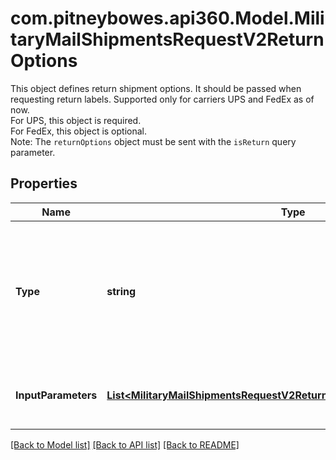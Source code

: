 # com.pitneybowes.api360.Model.MilitaryMailShipmentsRequestV2ReturnOptions
This object defines return shipment options. It should be passed when requesting return labels. Supported only for carriers UPS and FedEx as of now.</br> For UPS, this object is required. </br> For FedEx, this object is optional. </br> Note: The `returnOptions` object must be sent with the `isReturn` query parameter.

## Properties

Name | Type | Description | Notes
------------ | ------------- | ------------- | -------------
**Type** | **string** | Specifies the return type. This is the value of special service code for the carrier-supported return service. | 
**InputParameters** | [**List&lt;MilitaryMailShipmentsRequestV2ReturnOptionsInputParametersInner&gt;**](MilitaryMailShipmentsRequestV2ReturnOptionsInputParametersInner.md) | List of input parameters required for return processing. | 

[[Back to Model list]](../../README.md#documentation-for-models) [[Back to API list]](../../README.md#documentation-for-api-endpoints) [[Back to README]](../../README.md)


